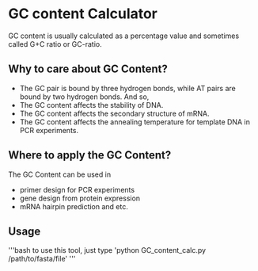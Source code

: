 # GC content Calculator
GC content is usually calculated as a percentage value and sometimes called G+C ratio or GC-ratio.

## Why to care about GC Content?
* The GC pair is bound by three hydrogen bonds, while AT pairs are bound by two hydrogen bonds. And so, 
* The GC content affects the stability of DNA. 
* The GC content affects the secondary structure of mRNA. 
* The GC content affects the annealing temperature for template DNA in PCR experiments.

## Where to apply the GC Content?
The GC Content can be used in 
* primer design for PCR experiments 
* gene design from protein expression 
* mRNA hairpin prediction and etc.

## Usage
'''bash
to use this tool, just type 'python GC_content_calc.py /path/to/fasta/file'
'''